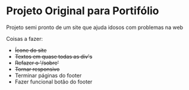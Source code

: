 # Projeto Original para Portifólio

Projeto semi pronto de um site que ajuda idosos com problemas na web

Coisas a fazer:
* ~~Ícone do site~~
* ~~Textos em quase todas as div's~~
* ~~Refazer o '/sobre'~~
* ~~Tornar responsivo~~
* Terminar páginas do footer
* Fazer funcional botão do footer
